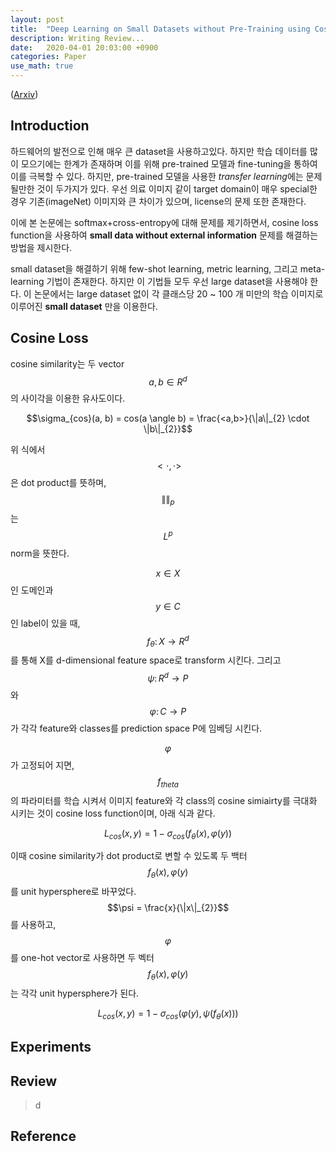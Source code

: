 ```yaml
---
layout: post
title:  "Deep Learning on Small Datasets without Pre-Training using Cosine Loss"
description: Writing Review...
date:   2020-04-01 20:03:00 +0900
categories: Paper
use_math: true
---
```

([Arxiv](https://arxiv.org/abs/1901.09054))

## Introduction
하드웨어의 발전으로 인해 매우 큰 dataset을 사용하고있다. 하지만 학습 데이터를 많이 모으기에는 한계가 존재하며 이를 위해 pre-trained 모델과 fine-tuning을 통하여 이를 극복할 수 있다. 하지만, pre-trained 모델을 사용한 *transfer learning*에는 문제 될만한 것이 두가지가 있다. 우선 의료 이미지 같이 target domain이 매우 special한 경우 기존(imageNet) 이미지와 큰 차이가 있으며, license의 문제 또한 존재한다.

이에 본 논문에는 softmax+cross-entropy에 대해 문제를 제기하면서, cosine loss function을 사용하여 **small data without external information** 문제를 해결하는 방법을 제시한다.

small dataset을 해결하기 위해 few-shot learning, metric learning, 그리고 meta-learning 기법이 존재한다. 하지만 이 기법들 모두 우선 large dataset을 사용해야 한다. 이 논문에서는 large dataset 없이 각 클래스당 20 ~ 100 개 미만의 학습 이미지로 이루어진 **small dataset** 만을 이용한다.

## Cosine Loss
cosine similarity는 두 vector $$a, b \in R^{d}$$의 사이각을 이용한 유사도이다.

$$\sigma_{cos}(a, b) = cos(a \angle b) = \frac{<a,b>}{\|a\|_{2} \cdot \|b\|_{2}}$$

위 식에서 $$<\cdot , \cdot>$$은 dot product를 뜻하며, $$\|\|_{p}$$는 $$L^{p}$$ norm을 뜻한다.

$$x \in X$$인 도메인과 $$y \in C$$인 label이 있을 때, $$f_{\theta} \colon X \rightarrow R^{d}$$ 를 통해 X를 d-dimensional feature space로 transform 시킨다. 그리고 $$\psi \colon R^{d} \rightarrow P$$와 $$\varphi \colon C \rightarrow P$$가 각각 feature와 classes를 prediction space P에 임베딩 시킨다.

$$\varphi$$가 고정되어 지면, $$f_{theta}$$의 파라미터를 학습 시켜서 이미지 feature와 각 class의 cosine simiairty를 극대화 시키는 것이 cosine loss function이며, 아래 식과 같다.

$$L_{cos}(x, y) = 1 - \sigma_{cos}(f_{\theta}(x), \varphi(y))$$

이때 cosine similarity가 dot product로 변할 수 있도록 두 백터 $$f_{\theta}(x), \varphi(y)$$를 unit hypersphere로 바꾸었다. $$\psi = \frac{x}{\|x\|_{2}}$$를 사용하고, $$\varphi$$를 one-hot vector로 사용하면 두 벡터 $$f_{\theta}(x), \varphi(y)$$는 각각 unit hypersphere가 된다.

$$L_{cos}(x, y) = 1 - \sigma_{cos}(\varphi(y), \psi(f_{\theta}(x)))$$


## Experiments

## Review
> d

## Reference
